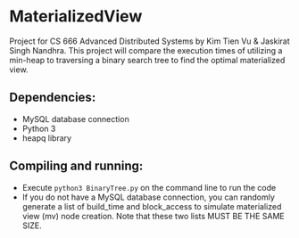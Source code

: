 # MaterializedView
Project for CS 666 Advanced Distributed Systems by Kim Tien Vu & Jaskirat Singh Nandhra. This project will compare the execution times of utilizing a min-heap to traversing a binary search tree to find the optimal materialized view.

## Dependencies:
* MySQL database connection
* Python 3
* heapq library

## Compiling and running:
* Execute `python3 BinaryTree.py` on the command line to run the code
* If you do not have a MySQL database connection, you can randomly generate a list of build_time and block_access to simulate materialized view (mv) node creation. Note that these two lists MUST BE THE SAME SIZE.
